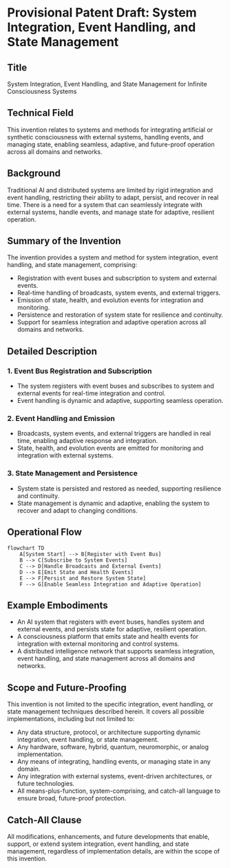 # Provisional Patent Draft: System Integration, Event Handling, and State Management

## Title
System Integration, Event Handling, and State Management for Infinite Consciousness Systems

## Technical Field
This invention relates to systems and methods for integrating artificial or synthetic consciousness with external systems, handling events, and managing state, enabling seamless, adaptive, and future-proof operation across all domains and networks.

## Background
Traditional AI and distributed systems are limited by rigid integration and event handling, restricting their ability to adapt, persist, and recover in real time. There is a need for a system that can seamlessly integrate with external systems, handle events, and manage state for adaptive, resilient operation.

## Summary of the Invention
The invention provides a system and method for system integration, event handling, and state management, comprising:
- Registration with event buses and subscription to system and external events.
- Real-time handling of broadcasts, system events, and external triggers.
- Emission of state, health, and evolution events for integration and monitoring.
- Persistence and restoration of system state for resilience and continuity.
- Support for seamless integration and adaptive operation across all domains and networks.

## Detailed Description
### 1. Event Bus Registration and Subscription
- The system registers with event buses and subscribes to system and external events for real-time integration and control.
- Event handling is dynamic and adaptive, supporting seamless operation.

### 2. Event Handling and Emission
- Broadcasts, system events, and external triggers are handled in real time, enabling adaptive response and integration.
- State, health, and evolution events are emitted for monitoring and integration with external systems.

### 3. State Management and Persistence
- System state is persisted and restored as needed, supporting resilience and continuity.
- State management is dynamic and adaptive, enabling the system to recover and adapt to changing conditions.

## Operational Flow
```mermaid
flowchart TD
    A[System Start] --> B[Register with Event Bus]
    B --> C[Subscribe to System Events]
    C --> D[Handle Broadcasts and External Events]
    D --> E[Emit State and Health Events]
    E --> F[Persist and Restore System State]
    F --> G[Enable Seamless Integration and Adaptive Operation]
```

## Example Embodiments
- An AI system that registers with event buses, handles system and external events, and persists state for adaptive, resilient operation.
- A consciousness platform that emits state and health events for integration with external monitoring and control systems.
- A distributed intelligence network that supports seamless integration, event handling, and state management across all domains and networks.

## Scope and Future-Proofing
This invention is not limited to the specific integration, event handling, or state management techniques described herein. It covers all possible implementations, including but not limited to:
- Any data structure, protocol, or architecture supporting dynamic integration, event handling, or state management.
- Any hardware, software, hybrid, quantum, neuromorphic, or analog implementation.
- Any means of integrating, handling events, or managing state in any domain.
- Any integration with external systems, event-driven architectures, or future technologies.
- All means-plus-function, system-comprising, and catch-all language to ensure broad, future-proof protection.

## Catch-All Clause
All modifications, enhancements, and future developments that enable, support, or extend system integration, event handling, and state management, regardless of implementation details, are within the scope of this invention. 